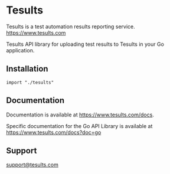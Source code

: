 # Tesults

Tesults is a test automation results reporting service. https://www.tesults.com

Tesults API library for uploading test results to Tesults in your Go application.

## Installation

`import "./tesults"`

## Documentation

Documentation is available at https://www.tesults.com/docs.

Specific documentation for the Go API Library is available at https://www.tesults.com/docs?doc=go 

## Support

support@tesults.com
